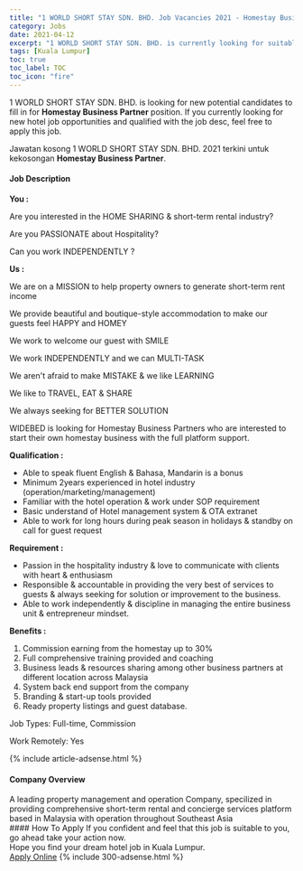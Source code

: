 ```yaml
---
title: "1 WORLD SHORT STAY SDN. BHD. Job Vacancies 2021 - Homestay Business Partner" 
category: Jobs 
date: 2021-04-12 
excerpt: "1 WORLD SHORT STAY SDN. BHD. is currently looking for suitable person to fill in the Homestay Business Partner which positioned at Kuala Lumpur" 
tags: [Kuala Lumpur] 
toc: true 
toc_label: TOC 
toc_icon: "fire" 
--- 
```


<p>1 WORLD SHORT STAY SDN. BHD. is looking for new potential candidates to fill in for <b>Homestay Business Partner</b> position. If you currently looking for new hotel job opportunities and qualified with the job desc, feel free to apply this job.
</p>Jawatan kosong 1 WORLD SHORT STAY SDN. BHD. 2021 terkini untuk kekosongan <b>Homestay Business Partner</b>. 
<div><div><h4>Job Description</h4></div><div><div><span><div><p><strong>You :</strong></p><p>Are you interested in the HOME SHARING &amp; short-term rental industry?</p><p>Are you PASSIONATE about Hospitality?</p><p>Can you work INDEPENDENTLY ?</p><p><strong>Us :</strong></p><p>We are on a MISSION to help property owners to generate short-term rent income</p><p>We provide beautiful and boutique-style accommodation to make our guests feel HAPPY and HOMEY</p><p>We work to welcome our guest with SMILE</p><p>We work INDEPENDENTLY and we can MULTI-TASK</p><p>We aren't afraid to make MISTAKE &amp; we like LEARNING</p><p>We like to TRAVEL, EAT &amp; SHARE</p><p>We always seeking for BETTER SOLUTION</p><p>WIDEBED is looking for Homestay Business Partners who are interested to start their own homestay business with the full platform support.</p><p><strong>Qualification :</strong></p><ul><li>Able to speak fluent English &amp; Bahasa, Mandarin is a bonus</li><li>Minimum 2years experienced in hotel industry (operation/marketing/management)</li><li>Familiar with the hotel operation &amp; work under SOP requirement</li><li>Basic understand of Hotel management system &amp; OTA extranet</li><li>Able to work for long hours during peak season in holidays &amp; standby on call for guest request</li></ul><p><strong>Requirement :</strong></p><ul><li>Passion in the hospitality industry &amp; love to communicate with clients with heart &amp; enthusiasm</li><li>Responsible &amp; accountable in providing the very best of services to guests &amp; always seeking for solution or improvement to the business.</li><li>Able to work independently &amp; discipline in managing the entire business unit &amp; entrepreneur mindset.</li></ul><p><strong>Benefits :</strong></p><ol><li>Commission earning from the homestay up to 30%</li><li>Full comprehensive training provided and coaching</li><li>Business leads &amp; resources sharing among other business partners at different location across Malaysia</li><li>System back end support from the company</li><li>Branding &amp; start-up tools provided</li><li>Ready property listings and guest database.</li></ol><p>Job Types: Full-time, Commission</p><p>Work Remotely: Yes</p></div></span></div></div></div> 
{% include article-adsense.html %} 
<div><div><h4>Company Overview</h4></div><div><div><span><div><div>
	A leading property management and operation Company, specilized in providing comprehensive short-term rental and concierge services platform based in&#160;Malaysia with operation throughout Southeast Asia&#160;</div></div></span></div></div></div> 
#### How To Apply 
If you confident and feel that this job is suitable to you, go ahead take your action now. <br/> 
Hope you find your dream hotel job in Kuala Lumpur. <br/> 
<a href="https://www.jobstreet.com.my/en/job/homestay-business-partner-4534223?jobId=jobstreet-my-job-4534223" class="btn btn--info" target="_blank" rel="nofollow noopenner">Apply Online</a> 
{% include 300-adsense.html %} 